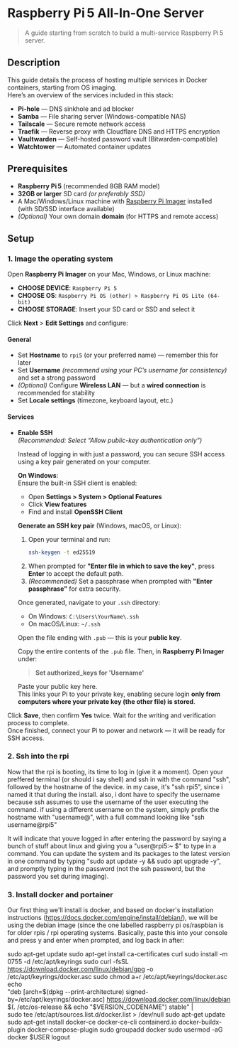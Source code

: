 # Raspberry Pi 5 All‑In‑One Server

> A guide starting from scratch to build a multi-service Raspberry Pi 5 server.

## Description

This guide details the process of hosting multiple services in Docker containers, starting from OS imaging.  
Here’s an overview of the services included in this stack:

- **Pi-hole** — DNS sinkhole and ad blocker  
- **Samba** — File sharing server (Windows-compatible NAS)  
- **Tailscale** — Secure remote network access  
- **Traefik** — Reverse proxy with Cloudflare DNS and HTTPS encryption  
- **Vaultwarden** — Self-hosted password vault (Bitwarden-compatible)  
- **Watchtower** — Automated container updates  

## Prerequisites

- **Raspberry Pi 5** (recommended 8GB RAM model)
- **32GB or larger** SD card *(or preferably SSD)*  
- A Mac/Windows/Linux machine with [Raspberry Pi Imager](https://www.raspberrypi.com/software/) installed  
  (with SD/SSD interface available)  
- *(Optional)* Your own domain **domain** (for HTTPS and remote access)

## Setup

### 1. Image the operating system

Open **Raspberry Pi Imager** on your Mac, Windows, or Linux machine:

- **CHOOSE DEVICE**: `Raspberry Pi 5`
- **CHOOSE OS**: `Raspberry Pi OS (other) > Raspberry Pi OS Lite (64-bit)`
- **CHOOSE STORAGE**: Insert your SD card or SSD and select it

Click **Next** > **Edit Settings** and configure:

#### General
- Set **Hostname** to `rpi5` (or your preferred name) — remember this for later
- Set **Username** *(recommend using your PC’s username for consistency)* and set a strong password
- *(Optional)* Configure **Wireless LAN** — but a **wired connection** is recommended for stability
- Set **Locale settings** (timezone, keyboard layout, etc.)

#### Services
- **Enable SSH**  
  *(Recommended: Select “Allow public-key authentication only”)*

  Instead of logging in with just a password, you can secure SSH access using a key pair generated on your computer.

  **On Windows**:  
  Ensure the built-in SSH client is enabled:  
  - Open **Settings > System > Optional Features**
  - Click **View features**
  - Find and install **OpenSSH Client**

  **Generate an SSH key pair** (Windows, macOS, or Linux):
  1. Open your terminal and run:  
     ```bash
     ssh-keygen -t ed25519
     ```
  2. When prompted for **"Enter file in which to save the key"**, press **Enter** to accept the default path.
  3. *(Recommended)* Set a passphrase when prompted with **"Enter passphrase"** for extra security.

  Once generated, navigate to your `.ssh` directory:  
  - On Windows: `C:\Users\YourName\.ssh`  
  - On macOS/Linux: `~/.ssh`  

  Open the file ending with `.pub` — this is your **public key**.

  Copy the entire contents of the `.pub` file. Then, in **Raspberry Pi Imager** under:  
  > **Set authorized_keys for 'Username'**

  Paste your public key here.  
  This links your Pi to your private key, enabling secure login **only from computers where your private key (the other file) is stored**.

Click **Save**, then confirm **Yes** twice. Wait for the writing and verification process to complete.  
Once finished, connect your Pi to power and network — it will be ready for SSH access.

### 2. Ssh into the rpi

Now that the rpi is booting, its time to log in (give it a moment). Open your preffered terminal (or should i say shell) and ssh in with the command "ssh", followed by the hostname of the device. in my case, it's "ssh rpi5", since i named it that during the install. also, i dont have to specify the username because ssh assumes to use the username of the user executing the command. if using a different username on the system, simply prefix the hostname with "username@", with a full command looking like "ssh username@rpi5"

It will indicate that youve logged in after entering the password by saying a bunch of stuff about linux and giving you a "user@rpi5:~ $" to type in a command. You can update the system and its packages to the latest version in one command by typing "sudo apt update -y && sudo apt upgrade -y", and promptly typing in the password (not the ssh password, but the password you set during imaging).

### 3. Install docker and portainer

Our first thing we'll install is docker, and based on docker's installation instructions (https://docs.docker.com/engine/install/debian/), we will be using the debian image (since the one labelled raspberry pi os/raspbian is for older rpis / rpi operating systems. Basically, paste this into your console and press y and enter when prompted, and log back in after:

sudo apt-get update
sudo apt-get install ca-certificates curl
sudo install -m 0755 -d /etc/apt/keyrings
sudo curl -fsSL https://download.docker.com/linux/debian/gpg -o /etc/apt/keyrings/docker.asc
sudo chmod a+r /etc/apt/keyrings/docker.asc
echo \
  "deb [arch=$(dpkg --print-architecture) signed-by=/etc/apt/keyrings/docker.asc] https://download.docker.com/linux/debian \
  $(. /etc/os-release && echo "$VERSION_CODENAME") stable" | \
  sudo tee /etc/apt/sources.list.d/docker.list > /dev/null
sudo apt-get update
sudo apt-get install docker-ce docker-ce-cli containerd.io docker-buildx-plugin docker-compose-plugin
sudo groupadd docker
sudo usermod -aG docker $USER
logout
